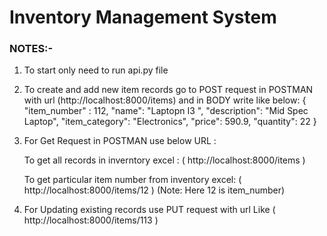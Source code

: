 # Inventory Management System

### NOTES:-

1. To start only need to run api.py file 

2. To create and add new item records go to POST request in POSTMAN with url (http://localhost:8000/items)
and in BODY write like below:
{
    "item_number" : 112,
    "name": "Laptopn I3 ",
    "description": "Mid Spec Laptop",
    "item_category": "Electronics",
    "price": 590.9,
    "quantity": 22
}

3. For Get Request in POSTMAN use below URL :

    To get all records in inverntory excel : ( http://localhost:8000/items  )

    To get particular item number from inventory excel: ( http://localhost:8000/items/12 )
    (Note: Here 12 is item_number)

4. For Updating existing records use PUT request with url Like ( http://localhost:8000/items/113 )

